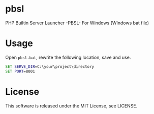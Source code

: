 # pbsl
PHP Builtin Server Launcher -PBSL- For Windows (WIndows bat file)

# Usage

Open `pbsl.bat`, rewrite the following location, save and use.

```bat
SET SERVE_DIR=C:\your\project\directory
SET PORT=8001
```

# License

This software is released under the MIT License, see LICENSE.
